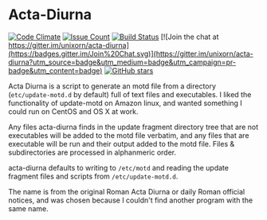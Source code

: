 # Acta-Diurna

[![Code Climate](https://codeclimate.com/github/unixorn/acta-diurna/badges/gpa.svg)](https://codeclimate.com/github/unixorn/acta-diurna)
[![Issue Count](https://codeclimate.com/github/unixorn/acta-diurna/badges/issue_count.svg)](https://codeclimate.com/github/unixorn/acta-diurna)
[![Build Status](https://travis-ci.org/unixorn/acta-diurna.svg?branch=master)](https://travis-ci.org/unixorn/acta-diurna)
[![Join the chat at https://gitter.im/unixorn/acta-diurna](https://badges.gitter.im/Join%20Chat.svg)](https://gitter.im/unixorn/acta-diurna?utm_source=badge&utm_medium=badge&utm_campaign=pr-badge&utm_content=badge)
[![GitHub stars](https://img.shields.io/github/stars/unixorn/acta-diurna.svg)](https://github.com/unixorn/acta-diurna/stargazers)

Acta Diurna is a script to generate an motd file from a directory (`etc/update-motd.d` by default) full of text files and executables. I liked the functionality of update-motd on Amazon linux, and wanted something I could run on CentOS and OS X at work.

Any files acta-diurna finds in the update fragment directory tree that are not executables will be added to the motd file verbatim, and any files that are executable will be run and their output added to the motd file. Files & subdirectories are processed in alphanmeric order.

acta-diurna defaults to writing to `/etc/motd` and reading the update fragment files and scripts from `/etc/update-motd.d`.

The name is from the original Roman Acta Diurna or daily Roman official notices, and was chosen because I couldn't find another program with the same name.
